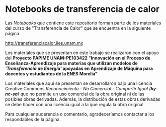 # Notebooks de transferencia de calor

Las _Notebooks_ que contiene este repositorio forman parte de los materiales del curso de "Transferencia de Calor" que se encuentra en la siguiente página

http://transferenciacalor.iies.unam.mx

Los materiales que se presentan en este trabajo se realizaron con el apoyo del __Proyecto PAPIME UNAM-PE103422 "Innovación en el Proceso de Enseñanza-Aprendizaje para materias que utilizan modelos de _'Transferencia de Energía'_ apoyadas en Aprendizaje de Máquina para docentes y estudiantes de la ENES Morelia"__

Los materiales que aquí se presentan se desarrollaron bajo una licencia Creative Commons _Reconocimiento - No Comercial - Compartir Igual (__by-nc-sa__)_ que no permite un uso comercial de la obra original ni de las posibles obras derivadas. Además, la distribución de estas obras derivadas se debe hacer con una licencia igual a la que regula la obra original.

Para cualquier suqerencia o comentario, agradeceríamos contactar a los respondables de la página.
